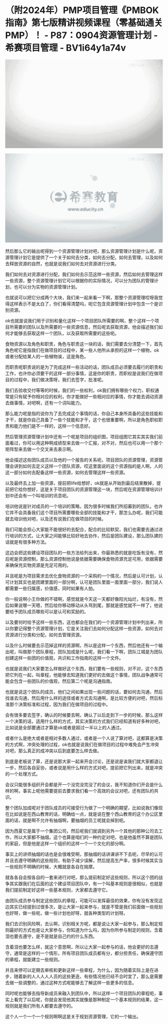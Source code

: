 # （附2024年）PMP项目管理《PMBOK指南》第七版精讲视频课程（零基础通关PMP）！ - P87：0904资源管理计划 - 希赛项目管理 - BV1i64y1a74v

![](img/58246608d8d492160ac1a5664cf8a0fc_0.png)

![](img/58246608d8d492160ac1a5664cf8a0fc_1.png)

然后那么它的输出呢得到一个资源管理计划对吧，那么资源管理计划是什么呢，资源管理计划它是提供了一个关于如何去分类，如何去分配，如何去管理，以及如何去释放资源的自然，也就是说我们如何去对资源进行分类。

我们如何去对资源进行分配，我们如何去示范这样一些资源，然后如何去管理这样一些资源，整个资源管理计划它可以根据你的实际情况，可以分为团队的管理计划，也可以分为实物的资源管理计划。

也就说可以把它分成两个大块，我们来一起来看一下啊，那整个资源管理哎呀我觉得这样表示不是太白了，你们看得清楚吗，呃它包含资源管理计划中包含一个是识别资源。

ok也就是说我们用于识别和量化这样一个项目团队所需要的啊，整个这样一个项目所需要的团队以及所需要的一些资源信息，然后呢去获取资源，他会描述我们如何才能够去获取这样一个团队，以及获取所需要的这些呃。

食物资源以及角色和职责，角色与职责这一块的话，我们需要去分清楚一下，首先角色呢它是指我们在做项目的过程中，某一些人他所从承担的这样一个植物，ok或者分配给某人的一些植物诶，这是角色。

而职责呢职责说的是为了完成这样一些活动的话，团队成员必须要去履行的职责和工作，也许你必须要干的这样一部分事情，这是你的职责，而职权是说我们在做项目的过程中，我们做决策呀，我们去签字，批准呢。

我们去验收交付等等的时候，我们的一些权利，ok我们拥有哪些个权力，职权通常是只有赋予你相对应的权利，你才能做好一些相对应的事情，你才能去调动资源去做事情，对吧啊，还有一个词叫能力。

那么能力呢是指的说你为了去完成这个事情的话，你自己本身所具备的这些技能和才干，就是你自己具备了一些个技能和才干，这个也很重要啊，所以是角色职权职责和能力他们是不一样的，这样一个信息好。

然后管理资源管理计划中还有一个呢是项目的组织图，项目组图它其实其实我们前面看过，你可以用这种啊成绩型来去做一个汇报，对不对，然后也可以用一个那个矩阵型来去做一个交叉来去表示啊。

他会描述这些团队成员以及他的一个报告的关系呃，项目团队的资源管理，资源管理会讲到如何去定义这样一个团队资源，哎这里面说的这个资源指的是人啊，人的这一部分如何去配备这样一些资源，如何去管理这样一些资源。

以及最终去上加一些资源，提前把life给想好，ok就是从开始到最后结束散掉，提前把它给你想好，这是关于项目团队的资源管理这一块，然后呢在资源管理培训计划中还会有一个叫培训的讯息呃。

培训他说是针对成员的一个培训的策略，因为很多时候我们所招募到的团队，也许它并不会具备我们这个项目所需要哪些全部的技能和才干，那怎么办呢，我们可能就去培训他对吧，以及还有说我们在做项目的时候。

我们可能会担心大家能不能很好的去配合，配合的比较默契，我们也需要去通过进行培训的方式，让大家之间能够比较好地去协作，然后是团队建设，那么团队建的话就是有很多种方法。

这边会把这些建设项目团队的一些方法给列出来，你最熟悉的就是吃饭有没有，然后呢是资源控制，那么资源控制他说是依据需要确保食物资源充足可用，依据需要来确保充实物资源是充足可用的。

并且呢是为项目需求去优化食物资源的一个采购的一个情况，然后是认可计划，认可计划其实也是团建里面的一部分啊，认可是团队里面一面里面一部分，我们说人都需要一些归属感，价值感，同时如果有人拍。

你一般说啊小王你做的不错啊，感觉就是今天这一天都好像阳光灿烂，有没有，然后如果说哪一天嗯，然后给你移动移动从头骂到尾，那就是感觉就不一样了，他说要给予团队成员哪些可以是认可和奖励的。

以及要何时给予这样一些东西，这也都会在我们的一个资源管理计划中列出来，所以你要记得整个资源管理计划，它是关注我们去如何分配这样一些资源，如何去对资源进行分类和分配，如何去管理资源。

以及什么时候要去示范掉这样的资源啊，所以是这样一个东西，然后他还有一个输出呢，叫做那个团队章程，团队加成是什么呢，我们看一下啊，团队江城是为团队创建这样一些团的价值观，共识和工作指南的这样一个文件。

也就是说我们大家要怎么样做好这个东西，我们要有一些规则，对不对，这个东西把它列在一起，叫章程，他能够去知道我们更好的去做这个事情，团队战争通常可能会包含一些团队的价值观，然后第二个呢是沟通指南。

也就是说这个团队的成员，他们之间如果出现一些问题的话，要如何去沟通，然后找谁去沟通，然后用什么样的途径或者方式去沟通啊，是比较方便的对吧，然后标准那个决策标准和过程，因为我们在做项目的过程中。

会有很多要去签字，确认的时候要去啊，确认了以后走到下一步的时候，那么这样一个决策的话，适用什么样的方式，其实决策的方式我们已经知道有好多种对吧，比如说是全部要通过才算是ok或者是超过一半以上的人通过。

或者什么是绝大或者是相对多数人通过，或者是一个人说了算对吧，这都算是决策的方式啊，冲突处理的过程，ok也就是说我们在做项目的过程中难免会产生冲突对吧，那么真正的成冲突以后到底要怎么样去做。

到底是老板说了算，还是说那大家一起来开会讨论，还是说是诶我们就大家都退让一步，然后各自妥协，或者说是用什么样的方式对吧，提前把它列出来，就是冲突的一个处理方式。

会议只能很多组织开会都是开一个没完没完没了的会议，我不知道你们开会是什么样的啊，事实上呢他需要提前去要求我们看一个高效的会议对吧，还有团队的共识。

整个团队加成呢对于团队成员的可接受行为做了一个明确的期望，比如说我们像现在比如说是在西山教育的话，明确给一点，就是说在整个西山教育的这个办公区里面的话，就是啊不允许有抽烟啊，要抽烟的员工呢就会掉到呃。

因为西夏它是属于一个集团公司，然后呢我们就调到另外一个其他的那种公司去工作，所以大家都不抽烟，这个也算是咱们的一种约定对吧，也是他虽然不算是团队的家庭，但是他是这样一个组织的这样一个一个文化的部分啊。

事实上的讲师抽烟的话也是会很难受啊，那抽烟的话讲课讲不下去呃，尽早的认可并且去遵守明确的这些规则，有助于减少误解，然后提高生产率，很多时候其实当一些规则不明确的时候，大概就是各自在揣摩。

就各各自会按各自的一套来进行对吧，那么提前制定好这些规则，所以这个团的战争其实跟我们在后面的这个建设项目团队中，有一个叫基本规则是很相似，也就是我们提前制定好这样一些基本规则，大家都去遵守它。

由团队成员参与制定这些团队的章程，可能可以发挥最佳的效果，你有没有发现这边其实已经提到过很多次，是让大家一起来参与，就是不管是我们前面做一些规划也好呀，做一些呃，做一些计划也好呀，就各种类型的计划呀。

我们去识别风险啊，去认啊，识别相关方呢，都是说让大家一起参与，那么制定规则最好的方式也是让大家参与，你知道为什么吗，因为你所参与制定的规则，含着泪也要去遵守，是不是就是自己约的什么东西。

含着泪也要怎么样，就这个意思啊，所以让大家一起参与的话，他会更好的去遵守，通常是这样的一个情形，所有项目团队成员都有分，都分担责任，确保遵守团的章程，就能建立一些规则。

并且来停可以定期去审核和更新这样一些章程，为什么，因为随着实际上是在进步，随着新的人人人人人员的这些更迭，有些情况他已经不合时宜了，那么是需要去做一些调整的，通过这种方式呢能够去了解这样一些更多的信息。

同时呢也能够去指导新成员来融入到团队中，所以这样一个项目团队的章程呃，事实上看完了以后呢，你就会发现他其实就像是那种制定一个基本规则的结果，这一规则就是我们所有人都要去遵守的。

这个人一个一个一个规则啊啊这是关于规划资源管理，它的一个输出。